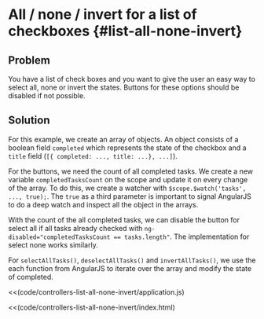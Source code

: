 # All / none / invert for a list of checkboxes {#list-all-none-invert}

## Problem

You have a list of check boxes and you want to give the user an easy way to select all, none or invert the states. Buttons for these options should be disabled if not possible.


## Solution

For this example, we create an array of objects. An object consists of a boolean field `completed` which represents
the state of the checkbox and a `title` field (`[{ completed: ..., title: ...}, ...]`).

For the buttons, we need the count of all completed tasks. We create a new variable `completedTasksCount` on the scope and update it on every change of the array. To do this, we create a watcher with `$scope.$watch('tasks', ...,
 true);`. The `true` as a third parameter is important to signal AngularJS to do a deep watch and inspect all the object in the arrays.

With the count of the all completed tasks, we can disable the button for select all if all tasks already checked with
`ng-disabled="completedTasksCount == tasks.length"`. The implementation for select none works similarly.

For `selectAllTasks()`, `deselectAllTasks()` and `invertAllTasks()`, we use the each function from AngularJS to iterate over the array and modify the state of completed.

<<(code/controllers-list-all-none-invert/application.js)

<<(code/controllers-list-all-none-invert/index.html)
